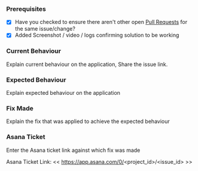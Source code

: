 ### Prerequisites

- [x] Have you checked to ensure there aren't other open [Pull Requests](../../../pulls) for the same issue/change?
- [x] Added Screenshot / video / logs confirming solution to be working

### Current Behaviour

Explain current behaviour on the application, Share the issue link.

### Expected Behaviour

Explain expected behaviour on the application

### Fix Made

Explain the fix that was applied to achieve the expected behaviour

### Asana Ticket

Enter the Asana ticket link against which fix was made

Asana Ticket Link: << https://app.asana.com/0/<project_id>/<issue_id> >>
